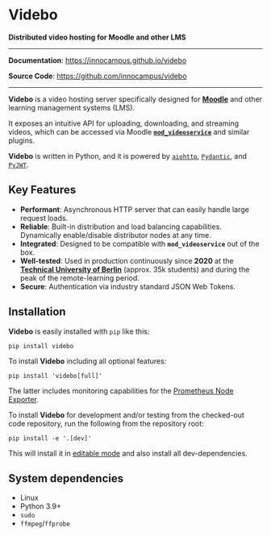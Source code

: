 # Videbo

**Distributed video hosting for Moodle and other LMS**

---

**Documentation**: <a href="https://innocampus.github.io/videbo" target="_blank"> https://innocampus.github.io/videbo </a>

**Source Code**: <a href="https://github.com/innocampus/videbo" target="_blank"> https://github.com/innocampus/videbo </a>

---

**Videbo** is a video hosting server specifically designed for <a href="https://moodle.org" target="_blank" class="external-link">**Moodle**</a> and other learning management systems (LMS).

It exposes an intuitive API for uploading, downloading, and streaming videos, which can be accessed via Moodle <a href="https://github.com/innocampus/moodle-mod_videoservice" target="_blank" class="external-link">**`mod_videoservice`**</a> and similar plugins.

**Videbo** is written in Python, and it is powered by <a href="https://docs.aiohttp.org/en/stable/index.html" target="_blank" class="external-link">`aiohttp`</a>, <a href="https://docs.pydantic.dev" target="_blank" class="external-link">`Pydantic`</a>, and <a href="https://pyjwt.readthedocs.io/en/latest" target="_blank" class="external-link">`PyJWT`</a>.

## Key Features

* **Performant**: Asynchronous HTTP server that can easily handle large request loads.
* **Reliable**: Built-in distribution and load balancing capabilities. Dynamically enable/disable distributor nodes at any time.
* **Integrated**: Designed to be compatible with **`mod_videoservice`** out of the box.
* **Well-tested**: Used in production continuously since **2020** at the <a href="https://www.tu.berlin" target="_blank" class="external-link">**Technical University of Berlin**</a> (approx. 35k students) and during the peak of the remote-learning period.
* **Secure**: Authentication via industry standard JSON Web Tokens.

## Installation

**Videbo** is easily installed with `pip` like this:
```shell
pip install videbo
```

To install **Videbo** including all optional features:
```shell
pip install 'videbo[full]'
```

The latter includes monitoring capabilities for the <a href="https://github.com/prometheus/node_exporter" target="_blank" class="external-link">Prometheus Node Exporter</a>.

To install **Videbo** for development and/or testing from the checked-out code repository, run the following from the repository root:
```shell
pip install -e '.[dev]'
```

This will install it in <a href="https://pip.pypa.io/en/stable/topics/local-project-installs/#editable-installs" target="_blank" class="external-link">editable mode</a> and also install all dev-dependencies.

## System dependencies

* Linux
* Python 3.9+
* `sudo`
* `ffmpeg`/`ffprobe`
